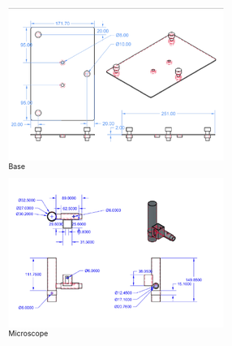 <figure>
  <img src="base.png" alt="Base">
  <figcaption>Base</figcaption>
</figure>

<figure>
  <img src="microscope.png" alt="Microscope">
  <figcaption>Microscope</figcaption>
</figure>
